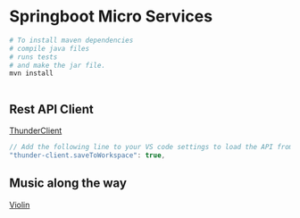 # Springboot Micro Services


```bash
# To install maven dependencies 
# compile java files 
# runs tests 
# and make the jar file.
mvn install 



```



## Rest API Client
[ThunderClient](https://marketplace.visualstudio.com/items?itemName=rangav.vscode-thunder-client)

```javascript
// Add the following line to your VS code settings to load the API from workspace
"thunder-client.saveToWorkspace": true,
```


## Music along the way
[Violin](https://youtu.be/_R9gVc9ggZg)